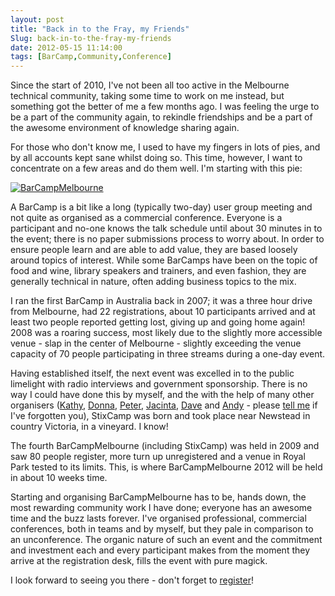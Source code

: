 ```yaml
---
layout: post
title: "Back in to the Fray, my Friends"
Slug: back-in-to-the-fray-my-friends
date: 2012-05-15 11:14:00
tags: [BarCamp,Community,Conference]
---
```

Since the start of 2010, I've not been all too active in the Melbourne technical community, taking some time to work on me instead, but something got the better of me a few months ago. I was feeling the urge to be a part of the community again, to rekindle friendships and be a part of the awesome environment of knowledge sharing again.

For those who don't know me, I used to have my fingers in lots of pies, and by all accounts kept sane whilst doing so. This time, however, I want to concentrate on a few areas and do them well. I'm starting with this pie:

[![](http://barcampmel.org/bling/bcm2012-banner-1034x237.png "BarCampMelbourne")](http://barcampmel.org/ "BarCampMelbourne web site")

A BarCamp is a bit like a long (typically two-day) user group meeting and not quite as organised as a commercial conference. Everyone is a participant and no-one knows the talk schedule until about 30 minutes in to the event; there is no paper submissions process to worry about. In order to ensure people learn and are able to add value, they are based loosely around topics of interest. While some BarCamps have been on the topic of food and wine, library speakers and trainers, and even fashion, they are generally technical in nature, often adding business topics to the mix.

I ran the first BarCamp in Australia back in 2007; it was a three hour drive from Melbourne, had 22 registrations, about 10 participants arrived and at least two people reported getting lost, giving up and going home again! 2008 was a roaring success, most likely due to the slightly more accessible venue - slap in the center of Melbourne - slightly exceeding the venue capacity of 70 people participating in three streams during a one-day event.

Having established itself, the next event was excelled in to the public limelight with radio interviews and government sponsorship. There is no way I could have done this by myself, and the with the help of many other organisers ([Kathy](https://twitter.com/#!/KathyReid), [Donna](https://twitter.com/#!/kattekrab), [Peter](https://twitter.com/#!/cafuego), [Jacinta](https://twitter.com/#!/jarichaust), [Dave](https://twitter.com/#!/skwashd) and [Andy](https://twitter.com/#!/geekscape) - please [tell me](/contact/ "Contact Ben") if I've forgotten you), StixCamp was born and took place near Newstead in country Victoria, in a vineyard. I know!

The fourth BarCampMelbourne (including StixCamp) was held in 2009 and saw 80 people register, more turn up unregistered and a venue in Royal Park tested to its limits. This, is where BarCampMelbourne 2012 will be held in about 10 weeks time.

Starting and organising BarCampMelbourne has to be, hands down, the most rewarding community work I have done; everyone has an awesome time and the buzz lasts forever. I've organised professional, commercial conferences, both in teams and by myself, but they pale in comparison to an unconference. The organic nature of such an event and the commitment and investment each and every participant makes from the moment they arrive at the registration desk, fills the event with pure magick.

I look forward to seeing you there - don't forget to [register](http://barcampmel.org/g/register "Register for BarCampMelbourne 2012")!
